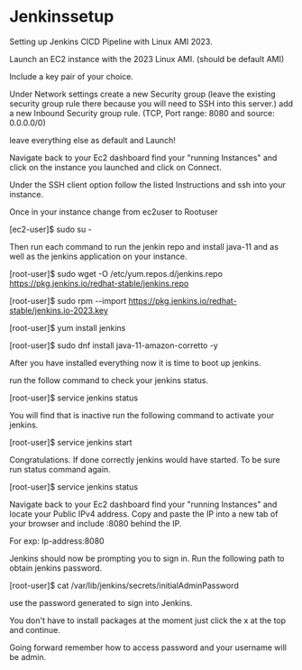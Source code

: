 # Jenkinssetup
Setting up Jenkins CICD Pipeline with Linux AMI 2023.

Launch an EC2 instance with the 2023 Linux AMI. (should be default AMI)

Include a key pair of your choice. 

Under Network settings create a new Security group (leave the existing security group rule there because you will need to SSH into this server.) add a new Inbound Security group rule. (TCP, Port range: 8080 and source: 0.0.0.0/0)

leave everything else as default and Launch!

 Navigate back to your Ec2 dashboard find your "running Instances" and click on the instance you launched and click on Connect. 

 Under the SSH client option follow the listed Instructions and ssh into your instance. 

Once in your instance change from ec2user to Rootuser

[ec2-user]$ sudo su - 

Then run each command to run the jenkin repo and install java-11 and as well as the jenkins application on your instance. 

[root-user]$ sudo wget -O /etc/yum.repos.d/jenkins.repo https://pkg.jenkins.io/redhat-stable/jenkins.repo
  
[root-user]$ sudo rpm --import https://pkg.jenkins.io/redhat-stable/jenkins.io-2023.key

 [root-user]$ yum install jenkins

 [root-user]$ sudo dnf install java-11-amazon-corretto -y

 After you have installed everything now it is time to boot up jenkins.

 run the follow command to check your jenkins status.

 [root-user]$ service jenkins status

 You will find that is inactive run the following command to activate your jenkins.

 [root-user]$ service jenkins start

 Congratulations. If done correctly jenkins would have started. To be sure run status command again.

 [root-user]$ service jenkins status

 Navigate back to your Ec2 dashboard find your "running Instances" and locate your Public IPv4 address. Copy and paste the IP into a new tab of your browser and include :8080 behind the IP. 
 
 For exp: Ip-address:8080

 Jenkins should now be prompting you to sign in. Run the following path to obtain jenkins password. 

 [root-user]$ cat /var/lib/jenkins/secrets/initialAdminPassword

 use the password generated to sign into Jenkins.

 You don't have to install packages at the moment just click the x at the top and continue. 

 Going forward remember how to access password and your username will be admin. 
 

